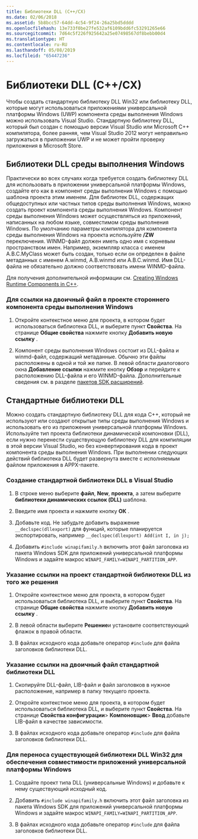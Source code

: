```yaml
---
title: Библиотеки DLL (C++/CX)
ms.date: 02/06/2018
ms.assetid: 5b8bcc57-64dd-4c54-9f24-26a25bd5dddd
ms.openlocfilehash: 13e733f0be27fe532af6109bdd6fc53291265e66
ms.sourcegitcommit: 7d64c5f226f925642a25e07498567df8bebb00d4
ms.translationtype: HT
ms.contentlocale: ru-RU
ms.lasthandoff: 05/08/2019
ms.locfileid: "65447236"
---
```

# <a name="dlls-ccx"></a>Библиотеки DLL (C++/CX)

Чтобы создать стандартную библиотеку DLL Win32 или библиотеку DLL, которые могут использоваться приложениями универсальной платформы Windows (UWP) компонента среды выполнения Windows можно использовать Visual Studio. Стандартную библиотеку DLL, который был создан с помощью версии Visual Studio или Microsoft C++ компилятора, более ранняя, чем Visual Studio 2012 могут неправильно загружаться в приложении UWP и не может пройти проверку приложения в Microsoft Store.

## <a name="windows-runtime-component-dlls"></a>Библиотеки DLL среды выполнения Windows

Практически во всех случаях когда требуется создать библиотеку DLL для использовать в приложении универсальной платформы Windows, создайте его как в компонент среды выполнения Windows с помощью шаблона проекта этим именем. Для библиотек DLL, содержащих общедоступных или частных типов среды выполнения Windows, можно создать проект компонента среды выполнения Windows. Компонент среды выполнения Windows может осуществляться из приложений, написанных на любом языке, совместимом среды выполнения Windows. По умолчанию параметры компилятора для компонента среды выполнения Windows на проекта используйте **/ZW** переключения. WINMD-файл должен иметь одно имя с корневым пространством имен. Например, экземпляр класса с именем A.B.C.MyClass может быть создан, только если он определен в файле метаданных с именем A.winmd, A.B.winmd или A.B.C.winmd. Имя DLL-файла не обязательно должно соответствовать имени WINMD-файла.

Для получения дополнительной информации см. [Creating Windows Runtime Components in C++](/windows/uwp/winrt-components/creating-windows-runtime-components-in-cpp).

### <a name="to-reference-a-third-party-windows-runtime-component-binary-in-your-project"></a>Для ссылки на двоичный файл в проекте стороннего компонента среды выполнения Windows

1. Откройте контекстное меню для проекта, в котором будет использоваться библиотека DLL, и выберите пункт **Свойства**. На странице **Общие свойства** нажмите кнопку **Добавить новую ссылку** .

1. Компонент среды выполнения Windows состоит из DLL-файла и winmd-файл, содержащий метаданные. Обычно эти файлы расположены в одной и той же папке. В левой области диалогового окна **Добавление ссылки** нажмите кнопку **Обзор** и перейдите к расположению DLL-файла и его WINMD-файла. Дополнительные сведения см. в разделе [пакетов SDK расширений](/visualstudio/extensibility/creating-a-software-development-kit#ExtensionSDKs).

## <a name="standard-dlls"></a>Стандартные библиотеки DLL

Можно создать стандартную библиотеку DLL для кода C++, который не используют или создают открытые типы среды выполнения Windows и использовать его из приложения универсальной платформы Windows. Используйте тип проекта библиотеки динамической компоновки (DLL), если нужно перенести существующую библиотеку DLL для компиляции в этой версии Visual Studio, но без конвертирования кода в проект компонента среды выполнения Windows. При выполнении следующих действий библиотека DLL будет развернута вместе с исполняемым файлом приложения в APPX-пакете.

### <a name="to-create-a-standard-dll-in-visual-studio"></a>Создание стандартной библиотеки DLL в Visual Studio

1. В строке меню выберите **файл**, **New**, **проекта**, а затем выберите **библиотеки динамических ссылок (DLL)** шаблона.

1. Введите имя проекта и нажмите кнопку **ОК** .

1. Добавьте код. Не забудьте добавить выражение `__declspec(dllexport)` для функций, которые планируется экспортировать, например `__declspec(dllexport) Add(int I, in j);`

1. Добавить `#include winapifamily.h` включить этот файл заголовка из пакета Windows SDK для приложений универсальной платформы Windows и задайте макрос `WINAPI_FAMILY=WINAPI_PARTITION_APP`.

### <a name="to-reference-a-standard-dll-project-from-the-same-solution"></a>Указание ссылки на проект стандартной библиотеки DLL из того же решения

1. Откройте контекстное меню для проекта, в котором будет использоваться библиотека DLL, и выберите пункт **Свойства**. На странице **Общие свойства** нажмите кнопку **Добавить новую ссылку** .

1. В левой области выберите **Решение**и установите соответствующий флажок в правой области.

1. В файлах исходного кода добавьте оператор `#include` для файла заголовков библиотеки DLL.

### <a name="to-reference-a-standard-dll-binary"></a>Указание ссылки на двоичный файл стандартной библиотеки DLL

1. Скопируйте DLL-файл, LIB-файл и файл заголовков в нужное расположение, например в папку текущего проекта.

1. Откройте контекстное меню для проекта, в котором будет использоваться библиотека DLL, и выберите пункт **Свойства**. На странице **Свойства конфигурации**&gt; **Компоновщик**&gt; **Ввод** добавьте LIB-файл в качестве зависимости.

1. В файлах исходного кода добавьте оператор `#include` для файла заголовков библиотеки DLL.

### <a name="to-migrate-an-existing-win32-dll-for-uwp-app-compatibility"></a>Для переноса существующей библиотеки DLL Win32 для обеспечения совместимости приложений универсальной платформы Windows

1. Создайте проект типа DLL (универсальные Windows) и добавьте к нему существующий исходный код.

1. Добавить `#include winapifamily.h` включить этот файл заголовка из пакета Windows SDK для приложений универсальной платформы Windows и задайте макрос `WINAPI_FAMILY=WINAPI_PARTITION_APP`.

1. В файлах исходного кода добавьте оператор `#include` для файла заголовков библиотеки DLL.
